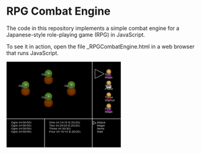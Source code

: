 RPG Combat Engine
=================

The code in this repository implements a simple combat engine for a Japanese-style role-playing game (RPG) in JavaScript.  

To see it in action, open the file _RPGCombatEngine.html in a web browser that runs JavaScript.

![Screenshot](/Screenshot.png "Screenshot")
